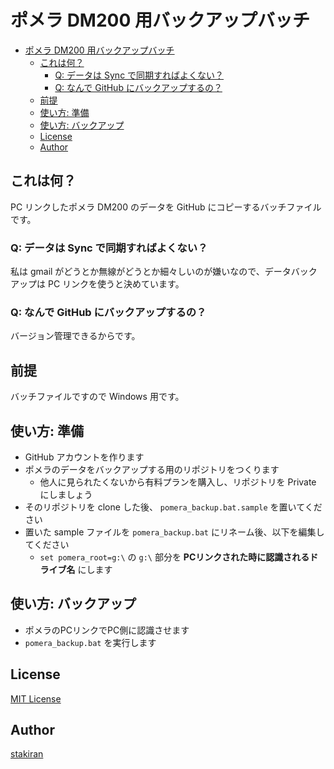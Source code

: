 # ポメラ DM200 用バックアップバッチ

<!-- toc -->
- [ポメラ DM200 用バックアップバッチ](#ポメラ-dm200-用バックアップバッチ)
  - [これは何？](#これは何)
    - [Q: データは Sync で同期すればよくない？](#q-データは-sync-で同期すればよくない)
    - [Q: なんで GitHub にバックアップするの？](#q-なんで-github-にバックアップするの)
  - [前提](#前提)
  - [使い方: 準備](#使い方-準備)
  - [使い方: バックアップ](#使い方-バックアップ)
  - [License](#license)
  - [Author](#author)

## これは何？
PC リンクしたポメラ DM200 のデータを GitHub にコピーするバッチファイルです。

### Q: データは Sync で同期すればよくない？
私は gmail がどうとか無線がどうとか細々しいのが嫌いなので、データバックアップは PC リンクを使うと決めています。

### Q: なんで GitHub にバックアップするの？
バージョン管理できるからです。

## 前提
バッチファイルですので Windows 用です。

## 使い方: 準備
- GitHub アカウントを作ります
- ポメラのデータをバックアップする用のリポジトリをつくります
  - 他人に見られたくないから有料プランを購入し、リポジトリを Private にしましょう
- そのリポジトリを clone した後、 `pomera_backup.bat.sample` を置いてください
- 置いた sample ファイルを `pomera_backup.bat` にリネーム後、以下を編集してください
  - `set pomera_root=g:\` の `g:\` 部分を **PCリンクされた時に認識されるドライブ名** にします

## 使い方: バックアップ
- ポメラのPCリンクでPC側に認識させます
- `pomera_backup.bat` を実行します

## License
[MIT License](LICENSE)

## Author
[stakiran](https://github.com/stakiran)
